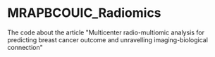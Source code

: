 # MRAPBCOUIC_Radiomics
The code about the article "Multicenter radio-multiomic analysis for predicting breast cancer outcome and unravelling imaging-biological connection"
